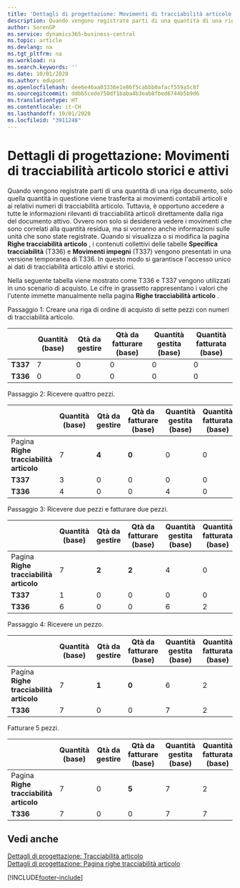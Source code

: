 ```yaml
---
title: 'Dettagli di progettazione: Movimenti di tracciabilità articolo storici e attivi | Microsoft Docs'
description: Quando vengono registrate parti di una quantità di una riga documento, solo quella quantità in questione viene trasferita ai movimenti contabili articoli e ai relativi numeri di tracciabilità articolo. Tuttavia, è opportuno accedere a tutte le informazioni rilevanti di tracciabilità articoli direttamente dalla riga del documento attivo. Ovvero non solo si desidererà vedere i movimenti che sono correlati alla quantità residua, ma si vorranno anche informazioni sulle unità che sono state registrate. Quando si visualizza o si modifica la pagina **Righe tracciabilità articolo** , i contenuti collettivi delle tabelle **Specifica tracciabilità** (T336) e **Movimenti impegni** (T337) vengono presentati in una versione temporanea di T336. In questo modo si garantisce l'accesso unico ai dati di tracciabilità articolo attivi e storici.
author: SorenGP
ms.service: dynamics365-business-central
ms.topic: article
ms.devlang: na
ms.tgt_pltfrm: na
ms.workload: na
ms.search.keywords: ''
ms.date: 10/01/2020
ms.author: edupont
ms.openlocfilehash: dee6e46aa03336e1e86f5cabbb0afacf559a5c8f
ms.sourcegitcommit: ddbb5cede750df1baba4b3eab8fbed6744b5b9d6
ms.translationtype: HT
ms.contentlocale: it-CH
ms.lasthandoff: 10/01/2020
ms.locfileid: "3911248"
---
```

# <a name="design-details-active-versus-historic-item-tracking-entries"></a>Dettagli di progettazione: Movimenti di tracciabilità articolo storici e attivi
Quando vengono registrate parti di una quantità di una riga documento, solo quella quantità in questione viene trasferita ai movimenti contabili articoli e ai relativi numeri di tracciabilità articolo. Tuttavia, è opportuno accedere a tutte le informazioni rilevanti di tracciabilità articoli direttamente dalla riga del documento attivo. Ovvero non solo si desidererà vedere i movimenti che sono correlati alla quantità residua, ma si vorranno anche informazioni sulle unità che sono state registrate. Quando si visualizza o si modifica la pagina **Righe tracciabilità articolo** , i contenuti collettivi delle tabelle **Specifica tracciabilità** (T336) e **Movimenti impegni** (T337) vengono presentati in una versione temporanea di T336. In questo modo si garantisce l'accesso unico ai dati di tracciabilità articolo attivi e storici.  

 Nella seguente tabella viene mostrato come T336 e T337 vengono utilizzati in uno scenario di acquisto. Le cifre in grassetto rappresentano i valori che l'utente immette manualmente nella pagina **Righe tracciabilità articolo** .  

 Passaggio 1: Creare una riga di ordine di acquisto di sette pezzi con numeri di tracciabilità articolo.  

||**Quantità (base)**|**Qtà da gestire**|**Qtà da fatturare (base)**|**Quantità gestita (base)**|**Quantità fatturata (base)**|  
|-|----------------------------------------------|--------------------------------------------|------------------------------------------------------|-------------------------------------------------------|--------------------------------------------------------|  
|**T337**|7|0|0|0|0|  
|**T336**|0|0|0|0|0|  

 Passaggio 2: Ricevere quattro pezzi.  

||**Quantità (base)**|**Qtà da gestire**|**Qtà da fatturare (base)**|**Quantità gestita (base)**|**Quantità fatturata (base)**|  
|-|----------------------------------------------|--------------------------------------------|------------------------------------------------------|-------------------------------------------------------|--------------------------------------------------------|  
|Pagina **Righe tracciabilità articolo**|7|**4**|**0**|0|0|  
|**T337**|3|0|0|0|0|  
|**T336**|4|0|0|4|0|  

 Passaggio 3: Ricevere due pezzi e fatturare due pezzi.  

||**Quantità (base)**|**Qtà da gestire**|**Qtà da fatturare (base)**|**Quantità gestita (base)**|**Quantità fatturata (base)**|  
|-|----------------------------------------------|--------------------------------------------|------------------------------------------------------|-------------------------------------------------------|--------------------------------------------------------|  
|Pagina **Righe tracciabilità articolo**|7|**2**|**2**|4|0|  
|**T337**|1|0|0|0|0|  
|**T336**|6|0|0|6|2|  

 Passaggio 4: Ricevere un pezzo.  

||**Quantità (base)**|**Qtà da gestire**|**Qtà da fatturare (base)**|**Quantità gestita (base)**|**Quantità fatturata (base)**|  
|-|----------------------------------------------|--------------------------------------------|------------------------------------------------------|-------------------------------------------------------|--------------------------------------------------------|  
|Pagina **Righe tracciabilità articolo**|7|**1**|**0**|6|2|  
|**T336**|7|0|0|7|2|  

 Fatturare 5 pezzi.  

||**Quantità (base)**|**Qtà da gestire**|**Qtà da fatturare (base)**|**Quantità gestita (base)**|**Quantità fatturata (base)**|  
|-|----------------------------------------------|--------------------------------------------|------------------------------------------------------|-------------------------------------------------------|--------------------------------------------------------|  
|Pagina **Righe tracciabilità articolo**|7|0|**5**|7|2|  
|**T336**|7|0|0|7|7|  

## <a name="see-also"></a>Vedi anche  
 [Dettagli di progettazione: Tracciabilità articolo](design-details-item-tracking.md)   
 [Dettagli di progettazione: Pagina righe tracciabilità articolo](design-details-item-tracking-lines-window.md)


[!INCLUDE[footer-include](includes/footer-banner.md)]